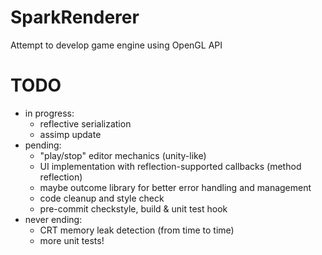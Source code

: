 # SparkRenderer
Attempt to develop game engine using OpenGL API

# TODO
- in progress:
  - reflective serialization
  - assimp update
- pending:
  - "play/stop" editor mechanics (unity-like) 
  - UI implementation with reflection-supported callbacks (method reflection)
  - maybe outcome library for better error handling and management
  - code cleanup and style check
  - pre-commit checkstyle, build & unit test hook
- never ending:
  - CRT memory leak detection (from time to time)
  - more unit tests!
